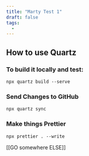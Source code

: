 ```yaml
---
title: "Marty Test 1"
draft: false
tags:
  -
---
```


## How to use Quartz

### To build it locally and test:

```
npx quartz build --serve
```

### Send Changes to GitHub

```
npx quartz sync
```

### Make things Prettier

```
npx prettier . --write
```
[[GO somewhere ELSE]]